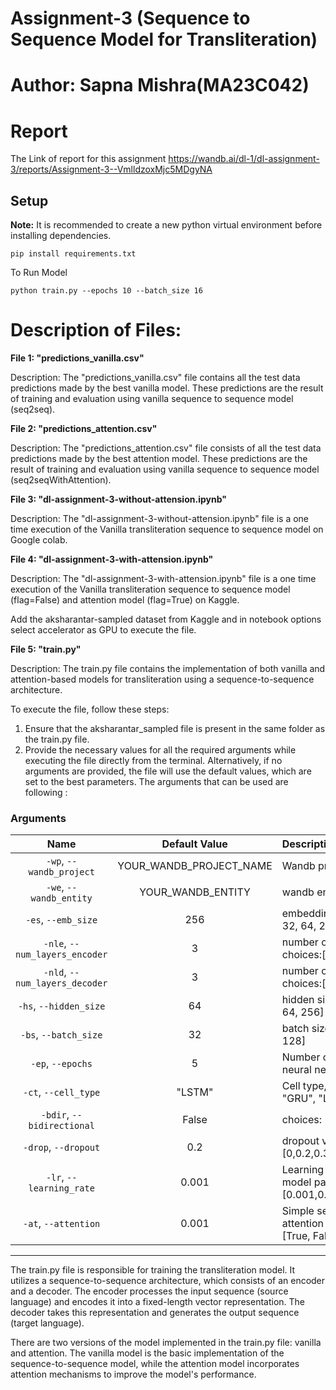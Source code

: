 # Assignment-3 (Sequence to Sequence Model for Transliteration)

# Author: Sapna Mishra(MA23C042)

# Report

The Link of report for this assignment https://wandb.ai/dl-1/dl-assignment-3/reports/Assignment-3--VmlldzoxMjc5MDgyNA

## Setup

**Note:** It is recommended to create a new python virtual environment before installing dependencies.

```
pip install requirements.txt
```

To Run Model

```
python train.py --epochs 10 --batch_size 16
```

# Description of Files:

**File 1: "predictions_vanilla.csv"**

Description:
The "predictions_vanilla.csv" file contains all the test data predictions made by the best vanilla model. These predictions are the result of training and evaluation using vanilla sequence to sequence model (seq2seq).

**File 2: "predictions_attention.csv"**

Description:
The "predictions_attention.csv" file consists of all the test data predictions made by the best attention model. These predictions are the result of training and evaluation using vanilla sequence to sequence model (seq2seqWithAttention).

**File 3: "dl-assignment-3-without-attension.ipynb"**

Description:
The "dl-assignment-3-without-attension.ipynb" file is a one time execution of the Vanilla transliteration sequence to sequence model on Google colab.

**File 4: "dl-assignment-3-with-attension.ipynb"**

Description:
The "dl-assignment-3-with-attension.ipynb" file is a one time execution of the Vanilla transliteration sequence to sequence model (flag=False) and attention model (flag=True) on Kaggle.

Add the aksharantar-sampled dataset from Kaggle and in notebook options select accelerator as GPU to execute the file.

**File 5: "train.py"**

Description:
The train.py file contains the implementation of both vanilla and attention-based models for transliteration using a sequence-to-sequence architecture.

To execute the file, follow these steps:

1. Ensure that the aksharantar_sampled file is present in the same folder as the train.py file.
2. Provide the necessary values for all the required arguments while executing the file directly from the terminal. Alternatively, if no arguments are provided, the file will use the default values, which are set to the best parameters. The arguments that can be used are following :

### Arguments

|              Name              |      Default Value      | Description                                                                            |
| :----------------------------: | :---------------------: | :------------------------------------------------------------------------------------- |
|    `-wp`, `--wandb_project`    | YOUR_WANDB_PROJECT_NAME | Wandb project name                                                                     |
|    `-we`, `--wandb_entity`     |    YOUR_WANDB_ENTITY    | wandb entity                                                                           |
|      `-es`, `--emb_size`       |           256           | embedding size, choice:[16, 32, 64, 256]                                               |
| `-nle`, `--num_layers_encoder` |            3            | number of layers in encoder, choices:[1, 2, 3]                                         |
| `-nld`, `--num_layers_decoder` |            3            | number of layers in decoder, choices:[1, 2, 3]                                         |
|     `-hs`, `--hidden_size`     |           64            | hidden size, choices: [16, 32, 64, 256]                                                |
|     `-bs`, `--batch_size`      |           32            | batch size, choices: [32, 64, 128]                                                     |
|       `-ep`, `--epochs`        |            5            | Number of epochs to train neural network.[5, 10, 15, 20]                               |
|      `-ct`, `--cell_type`      |         "LSTM"          | Cell type, choices: ["RNN", "GRU", "LSTM"]                                             |
|   `-bdir`, `--bidirectional`   |          False          | choices: [True, False]                                                                 |
|      `-drop`, `--dropout`      |           0.2           | dropout value, choices: [0,0.2,0.3]                                                    |
|    `-lr`, `--learning_rate`    |          0.001          | Learning rate used to optimize model parameters, choices: [0.001,0.0001,0.0003,0.0005] |
|      `-at`, `--attention`      |          0.001          | Simple seqtoseq model or with attention mechanism, choices: [True, False]              |

---

The train.py file is responsible for training the transliteration model. It utilizes a sequence-to-sequence architecture, which consists of an encoder and a decoder. The encoder processes the input sequence (source language) and encodes it into a fixed-length vector representation. The decoder takes this representation and generates the output sequence (target language).

There are two versions of the model implemented in the train.py file: vanilla and attention. The vanilla model is the basic implementation of the sequence-to-sequence model, while the attention model incorporates attention mechanisms to improve the model's performance.
